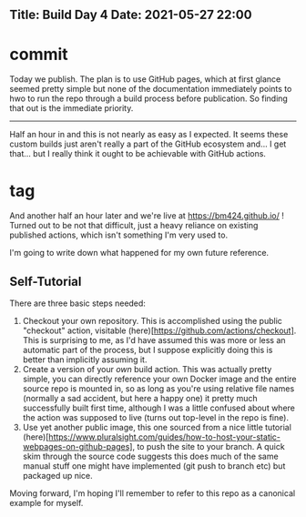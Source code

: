 Title: Build Day 4
Date: 2021-05-27 22:00
---

# commit

Today we publish. The plan is to use GitHub pages, which at first glance seemed
pretty simple but none of the documentation immediately points to hwo to run
the repo through a build process before publication. So finding that out is
the immediate priority.

---

Half an hour in and this is not nearly as easy as I expected. It seems these
custom builds just aren't really a part of the GitHub ecosystem and... I get
that... but I really think it ought to be achievable with GitHub actions.

# tag

And another half an hour later and we're live at https://bm424.github.io/ !
Turned out to be not that difficult, just a heavy reliance on existing published
actions, which isn't something I'm very used to.

I'm going to write down what happened for my own future reference.

## Self-Tutorial

There are three basic steps needed:

1. Checkout your own repository. This is accomplished using the public
   "checkout" action, visitable (here)[https://github.com/actions/checkout].
   This is surprising to me, as I'd have assumed this was more or less an
   automatic part of the process, but I suppose explicitly doing this is better
   than implicitly assuming it.
2. Create a version of your _own_ build action. This was actually pretty
   simple, you can directly reference your own Docker image and the entire
   source repo is mounted in, so as long as you're using relative file names
   (normally a sad accident, but here a happy one) it pretty much successfully
   built first time, although I was a little confused about where the action
   was supposed to live (turns out top-level in the repo is fine).
3. Use yet another public image, this one sourced from a nice little tutorial
   (here)[https://www.pluralsight.com/guides/how-to-host-your-static-webpages-on-github-pages],
   to push the site to your branch. A quick skim through the source code
   suggests this does much of the same manual stuff one might have implemented
   (git push to branch etc) but packaged up nice.

Moving forward, I'm hoping I'll remember to refer to this repo as a canonical
example for myself.

